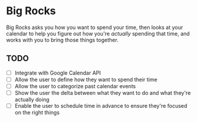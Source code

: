 # Big Rocks

Big Rocks asks you how you want to spend your time, then looks at your calendar to help you figure out how you're _actually_ spending that time, and works with you to bring those things together.

## TODO

- [ ] Integrate with Google Calendar API
- [ ] Allow the user to define how they want to spend their time
- [ ] Allow the user to categorize past calendar events
- [ ] Show the user the delta between what they want to do and what they're actually doing
- [ ] Enable the user to schedule time in advance to ensure they're focused on the right things
